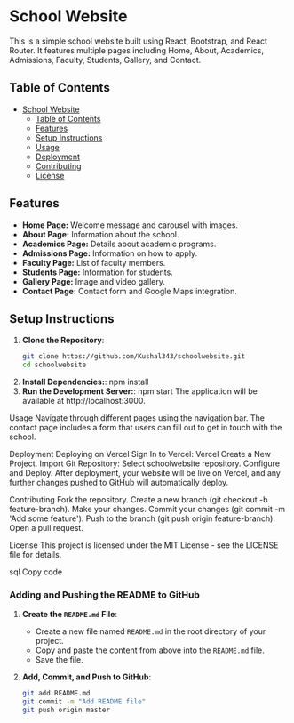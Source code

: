 # School Website

This is a simple school website built using React, Bootstrap, and React Router. It features multiple pages including Home, About, Academics, Admissions, Faculty, Students, Gallery, and Contact.

## Table of Contents

- [School Website](#school-website)
  - [Table of Contents](#table-of-contents)
  - [Features](#features)
  - [Setup Instructions](#setup-instructions)
  - [Usage](#usage)
  - [Deployment](#deployment)
  - [Contributing](#contributing)
  - [License](#license)

## Features

- **Home Page:** Welcome message and carousel with images.
- **About Page:** Information about the school.
- **Academics Page:** Details about academic programs.
- **Admissions Page:** Information on how to apply.
- **Faculty Page:** List of faculty members.
- **Students Page:** Information for students.
- **Gallery Page:** Image and video gallery.
- **Contact Page:** Contact form and Google Maps integration.

## Setup Instructions

1. **Clone the Repository**:
   ```bash
   git clone https://github.com/Kushal343/schoolwebsite.git
   cd schoolwebsite
2. **Install Dependencies:**:
   npm install
3. **Run the Development Server:**:
    npm start
The application will be available at http://localhost:3000.

Usage
Navigate through different pages using the navigation bar. The contact page includes a form that users can fill out to get in touch with the school.

Deployment
Deploying on Vercel
Sign In to Vercel: Vercel
Create a New Project.
Import Git Repository: Select schoolwebsite repository.
Configure and Deploy.
After deployment, your website will be live on Vercel, and any further changes pushed to GitHub will automatically deploy.

Contributing
Fork the repository.
Create a new branch (git checkout -b feature-branch).
Make your changes.
Commit your changes (git commit -m 'Add some feature').
Push to the branch (git push origin feature-branch).
Open a pull request.

License
This project is licensed under the MIT License - see the LICENSE file for details.

sql
Copy code

### Adding and Pushing the README to GitHub

1. **Create the `README.md` File**:
   - Create a new file named `README.md` in the root directory of your project.
   - Copy and paste the content from above into the `README.md` file.
   - Save the file.

2. **Add, Commit, and Push to GitHub**:
   ```bash
   git add README.md
   git commit -m "Add README file"
   git push origin master
